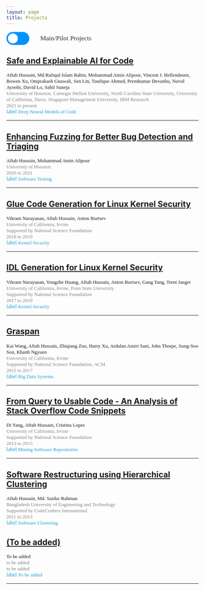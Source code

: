 ```yaml
---
layout: page
title: Projects 
---
```


<!-- Switch Button -->
<div class="switch-container">
    <label class="switch">
        <input type="checkbox" id="project-switch">
        <span class="slider"></span>
    </label>
    <span id="switch-text">&nbsp; Main/Pilot Projects</span>
</div>


<!-- Main Projects Section -->
<div id="main-projects">

<h2><a href="../project-code-intel/index.html" id="code-intel-menu">Safe and Explainable AI for Code</a></h2>

<div style="font-family: 'Alata';">
    <span style="font-size: small;">Aftab Hussain, Md Rafiqul Islam Rabin, Mohammad Amin Alipour, Vincent J. Hellendoorn, Bowen Xu, Omprakash Gnawali, Sen Lin, Toufique Ahmed, Premkumar Devanbu, Navid Ayoobi, David Lo, Sahil Suneja<br></span>
    <span style="color: gray; font-size: small;">University of Houston, Carnegie Mellon University, North Carolina State University, University of California, Davis, Singapore Management University, IBM Research <br>
    2021 to present <br></span>
    <span class="material-symbols-outlined" style="color: #1ba2d6;">label</span>
    <span style="color: #1ba2d6; font-size: small;">Deep Neural Models of Code</span>
</div>

<hr>

<h2><a href="../project-fuzz-enhance/index.html" id="fuzz-enhance-menu">Enhancing Fuzzing for Better Bug Detection and Triaging</a></h2>


<div style="font-family: 'Alata';">
    <span style="font-size: small;">Aftab Hussain, Mohammad Amin Alipour <br></span>
    <span style="color: gray; font-size: small;">University of Houston <br> 2020 to 2021 <br></span>
    <span class="material-symbols-outlined" style="color: #1ba2d6;">label</span>
    <span style="color: #1ba2d6; font-size: small;">Software Testing</span>
</div>

<hr>


<h2><a href="../project-glue-gen/index.html" id="glue-gen-menu">Glue Code Generation for Linux Kernel Security</a></h2>

<div style="font-family: 'Alata';">
    <span style="font-size: small;">Vikram Narayanan, Aftab Hussain, Anton Burtsev <br></span>
    <span style="color: gray; font-size: small;">University of California, Irvine <br> Supported by National Science Foundation <br> 2018 to 2019 <br></span>
    <span class="material-symbols-outlined" style="color: #1ba2d6;">label</span>
    <span style="color: #1ba2d6; font-size: small;">Kernel Security</span>
</div>

<hr>

<h2><a href="../project-idl-gen/index.html" id="idl-gen-menu">IDL Generation for Linux Kernel Security</a></h2>

<div style="font-family: 'Alata';">
    <span style="font-size: small;">Vikram Narayanan, Yongzhe Huang, Aftab Hussain, Anton Burtsev, Gang Tang, Trent Jaeger<br></span>
    <span style="color: gray; font-size: small;">University of California, Irvine, Penn State University
 <br> Supported by National Science Foundation <br> 2017 to 2019 <br></span>
    <span class="material-symbols-outlined" style="color: #1ba2d6;">label</span>
    <span style="color: #1ba2d6; font-size: small;">Kernel Security</span>
</div>

<hr>

<h2><a href="../project-graspan/index.html" id="graspan-menu">Graspan</a></h2>

<div style="font-family: 'Alata';">
    <span style="font-size: small;">Kai Wang, Aftab Hussain, Zhiqiang Zuo, Harry Xu, Ardalan
    Amiri Sani, John Thorpe, Sung-Soo Son, Khanh Ngyuen <br></span>
    <span style="color: gray; font-size: small;">University of California, Irvine 
    <br> Supported by National Science Foundation, ACM<br>2015 to 2017<br></span>
    <span class="material-symbols-outlined" style="color: #1ba2d6;">label</span>
    <span style="color: #1ba2d6; font-size: small;">Big Data Systems</span>
</div>

<hr>

<h2><a href="../project-query-sof/index.html" id="query-sof-menu">From Query to Usable Code - An Analysis of Stack Overflow Code Snippets</a></h2>

<div style="font-family: 'Alata';">
    <span style="font-size: small;">Di Yang, Aftab Hussain, Cristina Lopes <br></span>
    <span style="color: gray; font-size: small;">University of California, Irvine 
    <br> Supported by National Science Foundation<br>2013 to 2015<br></span>
    <span class="material-symbols-outlined" style="color: #1ba2d6;">label</span>
    <span style="color: #1ba2d6; font-size: small;">Mining Software Repositories</span>
</div>

<hr>

<h2><a href="../project-kw-sw/index.html" id="kw-sw-menu">Software Restructuring using Hierarchical Clustering</a></h2>

<div style="font-family: 'Alata';">
    <span style="font-size: small;">Aftab Hussain, Md. Saidur Rahman <br></span>
    <span style="color: gray; font-size: small;">Bangladesh University of Engineering and Technology <br> Supported by CodeCrafters International<br>2011 to 2013<br></span> 
    <span class="material-symbols-outlined" style="color: #1ba2d6;">label</span>
    <span style="color: #1ba2d6; font-size: small;">Software Clustering</span>
</div>

</div>

<!-- Pilot Projects Section -->
<div id="pilot-projects">

<h2><a href="../project-fuzz-enhance/index.html">(To be added)</a></h2>

<div style="font-family: 'Alata';">
    <span style="font-size: small;">To be added <br></span>
    <span style="color: gray; font-size: small;">to be added <br> to be added <br></span>
    <span class="material-symbols-outlined" style="color: #1ba2d6;">label</span>
    <span style="color: #1ba2d6; font-size: small;">To be added</span>
</div>

<hr>


</div>


<script>
document.getElementById('project-switch').addEventListener('change', function() {
    var mainProjects = document.getElementById('main-projects');
    var pilotProjects = document.getElementById('pilot-projects');
    var switchText = document.getElementById('switch-text');
    if (this.checked) {
        mainProjects.style.display = 'none';
        pilotProjects.style.display = 'block';
        switchText.innerText = 'Pilot Projects';
    } else {
        mainProjects.style.display = 'block';
        pilotProjects.style.display = 'none';
        switchText.innerText = 'Main Projects';
    }
});
</script>

<style>
.switch-container {
    display: flex;
    align-items: center;
    margin-bottom: 20px;
}

.switch {
    position: relative;
    display: inline-block;
    width: 60px;
    height: 34px;
}

.switch input {
    opacity: 0;
    width: 0;
    height: 0;
}

.slider {
    position: absolute;
    cursor: pointer;
    top: 0;
    left: 0;
    right: 0;
    bottom: 0;
    background-color: #0092fd;
    transition: .4s;
    border-radius: 34px;
}

.slider:before {
    position: absolute;
    content: "";
    height: 26px;
    width: 26px;
    left: 4px;
    bottom: 4px;
    background-color: white;
    transition: .4s;
    border-radius: 50%;
}

input:checked + .slider {
    background-color: #1ba2d6;
}

input:checked + .slider:before {
    transform: translateX(26px);
}

#switch-text {
    margin-left: 20px; 
    font-family: 'Alata';
    font-size: 13pt;
    color: #333;
}
</style>
														



	
